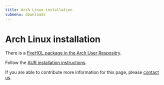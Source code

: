 ```yaml
---
title: Arch Linux installation
submenu: downloads
---
```


Arch Linux installation
=======================

There is a [FireHOL package in the Arch User
Respositry](https://aur.archlinux.org/packages/firehol/).

Follow the [AUR installation instructions](https://wiki.archlinux.org/index.php/Arch_User_Repository#Installing_packages).

If you are able to contribute more information for this page, please
[contact us](/email/).
